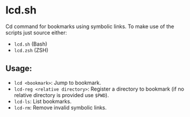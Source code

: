 lcd.sh
=======
Cd command for bookmarks using symbolic links.
To make use of the scripts just source either:
 - `lcd.sh` (Bash)
 - `lcd.zsh` (ZSH)

## Usage:
  - `lcd <bookmark>`: Jump to bookmark.
  - `lcd-reg <relative directory>`: Register a directory to bookmark (if no relative directory is provided use `$PWD`).
  - `lcd-ls`: List bookmarks.
  - `lcd-rm`: Remove invalid symbolic links.

